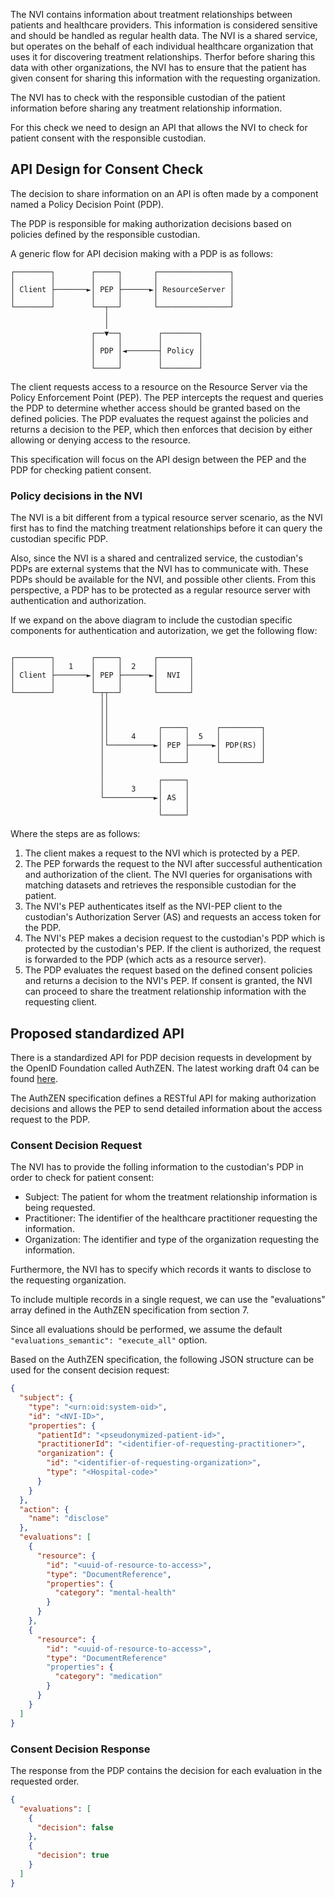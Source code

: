 The NVI contains information about treatment relationships between patients and healthcare providers.
This information is considered sensitive and should be handled as regular health data.
The NVI is a shared service, but operates on the behalf of each individual healthcare organization that uses it for discovering treatment relationships.
Therfor before sharing this data with other organizations, the NVI has to ensure that the patient has given consent for sharing this information with the requesting organization.

The NVI has to check with the responsible custodian of the patient information before sharing any treatment relationship information.

For this check we need to design an API that allows the NVI to check for patient consent with the responsible custodian.

## API Design for Consent Check

The decision to share information on an API is often made by a component named a Policy Decision Point (PDP).

The PDP is responsible for making authorization decisions based on policies defined by the responsible custodian.

A generic flow for API decision making with a PDP is as follows:

```ascii
┌────────┐        ┌─────┐       ┌────────────────┐
│        │        │     │       │                │
│ Client ├───────►│ PEP ├──────►│ ResourceServer │
│        │        │     │       │                │
└────────┘        └──┬──┘       └────────────────┘
                     │
                     │
                  ┌──▼──┐        ┌────────┐
                  │     │        │        │
                  │ PDP │◄───────┤ Policy │
                  │     │        │        │
                  └─────┘        └────────┘
```

The client requests access to a resource on the Resource Server via the Policy Enforcement Point (PEP).
The PEP intercepts the request and queries the PDP to determine whether access should be granted based on the defined policies.
The PDP evaluates the request against the policies and returns a decision to the PEP, which then enforces that decision by either allowing or denying access to the resource.

This specification will focus on the API design between the PEP and the PDP for checking patient consent.

### Policy decisions in the NVI

The NVI is a bit different from a typical resource server scenario, as the NVI first has to find the matching treatment relationships before it can query the custodian specific PDP.

Also, since the NVI is a shared and centralized service, the custodian's PDPs are external systems that the NVI has to communicate with.
These PDPs should be available for the NVI, and possible other clients. From this perspective, a PDP has to be protected as a regular resource server with authentication and authorization.

If we expand on the above diagram to include the custodian specific components for authentication and autorization, we get the following flow:

```ascii

┌────────┐        ┌─────┐       ┌───────┐
│        │   1    │     │  2    │       │
│ Client ├───────►│ PEP ├──────►│  NVI  │
│        │        │     │       │       │
└────────┘        └─┬┬──┘       └───────┘
                    ││
                    ││
                    ││
                    ││           ┌─────┐      ┌─────────┐
                    ││     4     │     │  5   │         │
                    │└──────────►│ PEP ├─────►│ PDP(RS) │
                    │            │     │      │         │
                    │            └─────┘      └─────────┘
                    │
                    │            ┌─────┐
                    │      3     │     │
                    └───────────►│ AS  │
                                 │     │
                                 └─────┘
```

Where the steps are as follows:

1. The client makes a request to the NVI which is protected by a PEP.
2. The PEP forwards the request to the NVI after successful authentication and authorization of the client.
   The NVI queries for organisations with matching datasets and retrieves the responsible custodian for the patient.
3. The NVI's PEP authenticates itself as the NVI-PEP client to the custodian's Authorization Server (AS) and requests an access token for the PDP.
4. The NVI's PEP makes a decision request to the custodian's PDP which is protected by the custodian's PEP. If the client is authorized, the request is forwarded to the PDP (which acts as a resource server).
5. The PDP evaluates the request based on the defined consent policies and returns a decision to the NVI's PEP. If consent is granted, the NVI can proceed to share the treatment relationship information with the requesting client.

## Proposed standardized API

There is a standardized API for PDP decision requests in development by the OpenID Foundation called AuthZEN. The latest working draft 04 can be found [here](https://openid.github.io/authzen/).

The AuthZEN specification defines a RESTful API for making authorization decisions and allows the PEP to send detailed information about the access request to the PDP.

### Consent Decision Request

The NVI has to provide the folling information to the custodian's PDP in order to check for patient consent:

- Subject: The patient for whom the treatment relationship information is being requested.
- Practitioner: The identifier of the healthcare practitioner requesting the information.
- Organization: The identifier and type of the organization requesting the information.

Furthermore, the NVI has to specify which records it wants to disclose to the requesting organization.

To include multiple records in a single request, we can use the "evaluations" array defined in the AuthZEN specification from section 7.

Since all evaluations should be performed, we assume the default `"evaluations_semantic": "execute_all"` option.

Based on the AuthZEN specification, the following JSON structure can be used for the consent decision request:

```json
{
  "subject": {
    "type": "<urn:oid:system-oid>",
    "id": "<NVI-ID>",
    "properties": {
      "patientId": "<pseudonymized-patient-id>",
      "practitionerId": "<identifier-of-requesting-practitioner>",
      "organization": {
        "id": "<identifier-of-requesting-organization>",
        "type": "<Hospital-code>"
      }
    }
  },
  "action": {
    "name": "disclose"
  },
  "evaluations": [
    {
      "resource": {
        "id": "<uuid-of-resource-to-access>",
        "type": "DocumentReference",
        "properties": {
          "category": "mental-health"
        }
      }
    },
    {
      "resource": {
        "id": "<uuid-of-resource-to-access>",
        "type": "DocumentReference"
        "properties": {
          "category": "medication"
        }
      }
    }
  ]
}
```

### Consent Decision Response

The response from the PDP contains the decision for each evaluation in the requested order.

```json
{
  "evaluations": [
    {
      "decision": false
    },
    {
      "decision": true
    }
  ]
}
```
